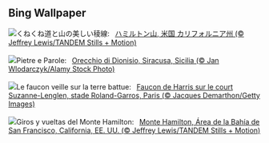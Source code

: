 ## Bing Wallpaper
![](https://www.bing.com/th?id=OHR.MountHamilton_JA-JP7427709229_UHD.jpg&w=1000)くねくね道と山の美しい稜線:&nbsp;&ensp;[ハミルトン山, 米国 カリフォルニア州 (© Jeffrey Lewis/TANDEM Stills + Motion)](https://www.bing.com/th?id=OHR.MountHamilton_JA-JP7427709229_UHD.jpg)
<br><br/>
![](https://www.bing.com/th?id=OHR.OrecchioDiDionisoSiracusa_IT-IT7033157310_UHD.jpg&w=1000)Pietre e Parole:&nbsp;&ensp;[Orecchio di Dionisio, Siracusa, Sicilia (© Jan Wlodarczyk/Alamy Stock Photo)](https://www.bing.com/th?id=OHR.OrecchioDiDionisoSiracusa_IT-IT7033157310_UHD.jpg)
<br><br/>
![](https://www.bing.com/th?id=OHR.RolandGarros_FR-FR5445830165_UHD.jpg&w=1000)Le faucon veille sur la terre battue:&nbsp;&ensp;[Faucon de Harris sur le court Suzanne-Lenglen, stade Roland-Garros, Paris (© Jacques Demarthon/Getty Images)](https://www.bing.com/th?id=OHR.RolandGarros_FR-FR5445830165_UHD.jpg)
<br><br/>
![](https://www.bing.com/th?id=OHR.MountHamilton_ES-ES6396197692_UHD.jpg&w=1000)Giros y vueltas del Monte Hamilton:&nbsp;&ensp;[Monte Hamilton, Área de la Bahía de San Francisco, California, EE. UU. (© Jeffrey Lewis/TANDEM Stills + Motion)](https://www.bing.com/th?id=OHR.MountHamilton_ES-ES6396197692_UHD.jpg)
<br><br/>
